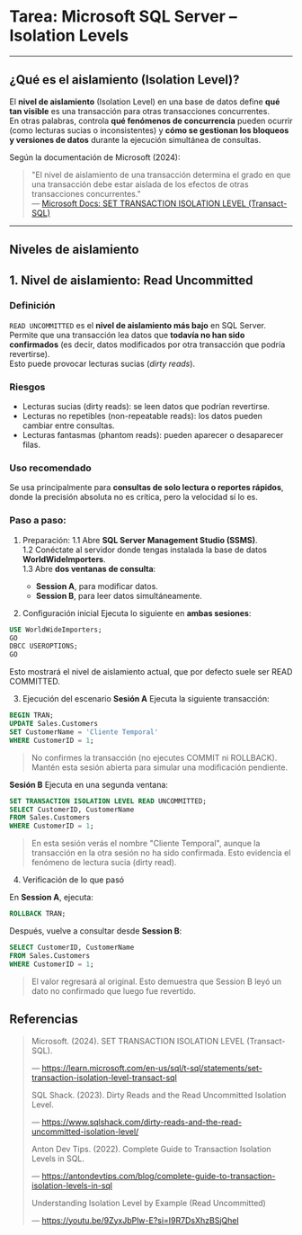 # Tarea: Microsoft SQL Server – Isolation Levels  
---

## ¿Qué es el aislamiento (Isolation Level)?

El **nivel de aislamiento** (Isolation Level) en una base de datos define **qué tan visible** es una transacción para otras transacciones concurrentes.  
En otras palabras, controla **qué fenómenos de concurrencia** pueden ocurrir (como lecturas sucias o inconsistentes) y **cómo se gestionan los bloqueos y versiones de datos** durante la ejecución simultánea de consultas.

Según la documentación de Microsoft (2024):

> "El nivel de aislamiento de una transacción determina el grado en que una transacción debe estar aislada de los efectos de otras transacciones concurrentes."  
> — [Microsoft Docs: SET TRANSACTION ISOLATION LEVEL (Transact-SQL)](https://learn.microsoft.com/en-us/sql/t-sql/statements/set-transaction-isolation-level-transact-sql)

---

## Niveles de aislamiento

## 1. Nivel de aislamiento: Read Uncommitted

### Definición

`READ UNCOMMITTED` es el **nivel de aislamiento más bajo** en SQL Server.  
Permite que una transacción lea datos que **todavía no han sido confirmados** (es decir, datos modificados por otra transacción que podría revertirse).  
Esto puede provocar lecturas sucias (*dirty reads*).

### Riesgos

- Lecturas sucias (dirty reads): se leen datos que podrían revertirse.  
- Lecturas no repetibles (non-repeatable reads): los datos pueden cambiar entre consultas.  
- Lecturas fantasmas (phantom reads): pueden aparecer o desaparecer filas.

### Uso recomendado

Se usa principalmente para **consultas de solo lectura o reportes rápidos**, donde la precisión absoluta no es crítica, pero la velocidad sí lo es.

### Paso a paso:
1. Preparación:
  1.1 Abre **SQL Server Management Studio (SSMS)**.  
  1.2  Conéctate al servidor donde tengas instalada la base de datos **WorldWideImporters**.  
  1.3 Abre **dos ventanas de consulta**:  
     - **Session A**, para modificar datos.  
     - **Session B**, para leer datos simultáneamente.
  
2. Configuración inicial
Ejecuta lo siguiente en **ambas sesiones**:

```sql
USE WorldWideImporters;
GO
DBCC USEROPTIONS;
GO
```

Esto mostrará el nivel de aislamiento actual, que por defecto suele ser READ COMMITTED.

3. Ejecución del escenario
**Sesión A**
Ejecuta la siguiente transacción:
```sql
BEGIN TRAN;
UPDATE Sales.Customers
SET CustomerName = 'Cliente Temporal'
WHERE CustomerID = 1;
```
> No confirmes la transacción (no ejecutes COMMIT ni ROLLBACK).
> Mantén esta sesión abierta para simular una modificación pendiente.

**Sesión B**
Ejecuta en una segunda ventana:
```sql
SET TRANSACTION ISOLATION LEVEL READ UNCOMMITTED;
SELECT CustomerID, CustomerName
FROM Sales.Customers
WHERE CustomerID = 1;
```
> En esta sesión verás el nombre "Cliente Temporal", aunque la transacción en la otra sesión no ha sido confirmada.
> Esto evidencia el fenómeno de lectura sucia (dirty read).

4. Verificación de lo que pasó

En **Session A**, ejecuta:
```sql
ROLLBACK TRAN;
```
Después, vuelve a consultar desde **Session B**:
```sql
SELECT CustomerID, CustomerName
FROM Sales.Customers
WHERE CustomerID = 1;
```
> El valor regresará al original.
> Esto demuestra que Session B leyó un dato no confirmado que luego fue revertido.

## Referencias

> Microsoft. (2024). SET TRANSACTION ISOLATION LEVEL (Transact-SQL).
> 
> — https://learn.microsoft.com/en-us/sql/t-sql/statements/set-transaction-isolation-level-transact-sql
> 
> SQL Shack. (2023). Dirty Reads and the Read Uncommitted Isolation Level.
> 
> — https://www.sqlshack.com/dirty-reads-and-the-read-uncommitted-isolation-level/
> 
> Anton Dev Tips. (2022). Complete Guide to Transaction Isolation Levels in SQL.
> 
> — https://antondevtips.com/blog/complete-guide-to-transaction-isolation-levels-in-sql
> 
> Understanding Isolation Level by Example (Read Uncommitted)
> 
> — https://youtu.be/9ZyxJbPlw-E?si=I9R7DsXhzBSjQhel
